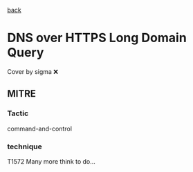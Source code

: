 [back](../index.md)
# DNS over HTTPS Long Domain Query
Cover by sigma :x: 
## MITRE
### Tactic
command-and-control
### technique
T1572
Many more think to do...